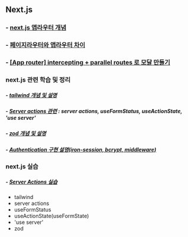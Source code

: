 ## Next.js

### - [next.js 앱라우터 개념](./next.js-intro.md)

### - [페이지라우터와 앱라우터 차이](./migration.md)

### - [[App router] intercepting + parallel routes 로 모달 만들기](./next.js-modal/)

### next.js 관련 학습 및 정리

##### - [tailwind 개념 및 설명](./next.js-tailwind.md)

##### - [Server actions 관련](./next.js-server-actions.md) : server actions, useFormStatus, useActionState, 'use server'

##### - [zod 개념 및 설명](./next.js-zod.md)

##### - [Authentication 구현 설명(iron-session, bcrypt, middleware)](./next.js-authentication.md)

### next.js 실습

##### - [Server Actions 실습](./server-actions/)

- tailwind
- server actions
- useFormStatus
- useActionState(useFormState)
- 'use server'
- zod
